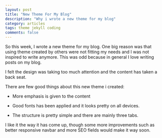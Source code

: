 ```yaml
---
layout: post
title: "New Theme For My Blog"
description: "Why i wrote a new theme for my blog"
category: articles
tags: theme jekyll coding
comments: false
---
```


So this week, I wrote a new theme for my blog. One big reason was that
using theme created by others were not fitting my needs and I was not
inspired to write anymore. This was odd because in general I love
writing posts on my blog.

I felt the design was taking too much attention and the content has
taken a back seat.

There are few good things about this new theme i created:

- More emphasis is given to the content

- Good fonts has been applied and it looks pretty on all devices.

- The structure is pretty simple and there are mainly three tabs.


I like it the way it has come up, though some more improvements such as
better responsive navbar and more SEO fields would make it way soon.
